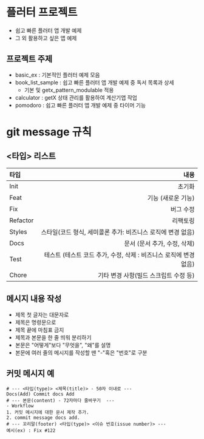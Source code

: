 # 플러터 프로젝트
- 쉽고 빠른 플러터 앱 개발 예제
- 그 외 활용하고 싶은 앱 예제

## 프로젝트 주제
- basic_ex : 기본적인 플러터 예제 모음
- book_list_sample : 쉽고 빠른 플러터 앱 개발 예제 중 독서 목록과 상세
  - 기본 및 getx_pattern_modulable 적용
- calculator : getX 상태 관리를 활용하여 계산기앱 작업
- pomodoro : 쉽고 빠른 플러터 앱 개발 예제 중 타이머 기능 

# git message 규칙 
##  <타입> 리스트
|타입 |내용|
|:---|---:|
|Init|초기화|
|Feat|기능 (새로운 기능)|
|Fix|버그 수정|
|Refactor|리팩토링|
|Styles|스타일(코드 형식, 세미콜론 추가: 비즈니스 로직에 변경 없음)|
|Docs|문서 (문서 추가, 수정, 삭제)|
|Test|테스트 (테스트 코드 추가, 수정, 삭제 : 비즈니스 로직에 변경 없음)|
|Chore|기타 변경 사항(빌드 스크립트 수정 등)|

## 메시지 내용 작성
- 제목 첫 글자는 대문자로
- 제목은 명령문으로
- 제목 끝에 마침표 금지
- 제목과 본문을 한 줄 띄워 분리하기
- 본문은 "어떻게"보다 "무엇을", "왜"를 설명
- 본문에 여러 줄의 메시지를 작성할 땐 "-"혹은 "번호"로 구분

## 커밋 메시지 예
```
# --- <타입(type)> <제목(title)> - 50자 이내로 ---
Docs(Add) Commit docs Add
# --- 본문(content) - 72자마다 줄바꾸기  ---
- Workflow
1. 커밋 메시지에 대한 문서 제작 추가.
2. commit message docs add.
# --- 꼬리말(footer) <타입(type)> <이슈 번호(issue number)> --- 
예시(ex) : Fix #122
```
